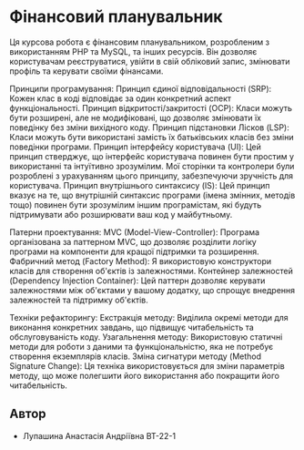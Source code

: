# Фінансовий планувальник

Ця курсова робота є фінансовим планувальником, розробленим з використанням PHP та MySQL, та інших ресурсів. Він дозволяє користувачам реєструватися, увійти в свій обліковий запис, змінювати профіль та керувати своїми фінансами.

Принципи програмування:
Принцип єдиної відповідальності (SRP): Кожен клас в коді відповідає за один конкретний аспект функціональності.
Принцип відкритості/закритості (OCP): Класи можуть бути розширені, але не модифіковані, що дозволяє змінювати їх поведінку без зміни вихідного коду.
Принцип підстановки Лісков (LSP): Класи можуть бути використані замість їх батьківських класів без зміни поведінки програми.
Принцип інтерфейсу користувача (UI): Цей принцип стверджує, що інтерфейс користувача повинен бути простим у використанні та інтуїтивно зрозумілим. Мої сторінки та контролери були розроблені з урахуванням цього принципу, забезпечуючи зручність для користувача.
Принцип внутрішнього синтаксису (IS): Цей принцип вказує на те, що внутрішній синтаксис програми (імена змінних, методів тощо) повинен бути зрозумілим іншим програмістам, які будуть підтримувати або розширювати ваш код у майбутньому.

Патерни проектування:
MVC (Model-View-Controller): Програма організована за паттерном MVC, що дозволяє розділити логіку програми на компоненти для кращої підтримки та розширення.
Фабричний метод (Factory Method): Я використовую конструктори класів для створення об'єктів із залежностями.
Контейнер залежностей (Dependency Injection Container): Цей паттерн дозволяє керувати залежностями між об'єктами у вашому додатку, що спрощує внедрення залежностей та підтримку об'єктів.

Техніки рефакторингу:
Екстракція методу: Виділила окремі методи для виконання конкретних завдань, що підвищує читабельність та обслуговуваність коду.
Узагальнення методу: Використовую статичні методи для роботи з даними та функціональністю, яка не потребує створення екземплярів класів.
Зміна сигнатури методу (Method Signature Change): Ця техніка використовується для зміни параметрів методу, що може полегшити його використання або покращити його читабельність.

## Автор

- Лупашина Анастасія Андріївна ВТ-22-1
